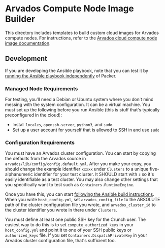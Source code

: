 # Arvados Compute Node Image Builder

This directory includes templates to build custom cloud images for Arvados compute nodes. For instructions, refer to the [Arvados cloud compute node image documentation](https://doc.arvados.org/install/crunch2-cloud/install-compute-node.html).

## Development

If you are developing the Ansible playbook, note that you can test it by [running the Ansible playbook independently](https:///doc.arvados.org/install/crunch2-cloud/install-compute-node.html#ansible-build) of Packer.

### Managed Node Requirements

For testing, you'll need a Debian or Ubuntu system where you don't mind messing with the system configuration. It can be a virtual machine. You must set up the following before you run Ansible (this is stuff that's typically preconfigured in the cloud):

* Install `locales`, `openssh-server`, `python3`, and `sudo`
* Set up a user account for yourself that is allowed to SSH in and use `sudo`

### Configuration Requirements

You must have an Arvados cluster configuration. You can start by copying the defaults from the Arvados source in `arvados/lib/config/config.default.yml`. After you make your copy, you should change the example identifier `xxxxx` under `Clusters` to a unique five-alphanumeric identifier for your test cluster. It SHOULD start with `z` so it's easily identifiable as a test cluster. You may also change other settings that you specifically want to test such as `Containers.RuntimeEngine`.

Once you have this, you can start [following the Ansible build instructions](https:///doc.arvados.org/install/crunch2-cloud/install-compute-node.html#ansible-build). When you write `host_config.yml`, set `arvados_config_file` to the ABSOLUTE path of the cluster configuration file you wrote, and `arvados_cluster_id` to the cluster identifier you wrote in there under `Clusters`.

You must define at least one public SSH key for the Crunch user. The easiest way to do this is to set `compute_authorized_keys` in your `host_config.yml` and point it to one of your SSH public keys or `authorized_keys` file. If you set `Containers.DispatchPrivateKey` in your Arvados cluster configuration file, that's sufficient too.
